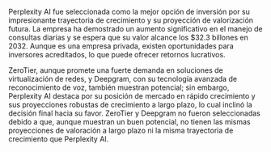 Perplexity AI fue seleccionada como la mejor opción de inversión por su impresionante trayectoria de crecimiento y su proyección de valorización futura. La empresa ha demostrado un aumento significativo en el manejo de consultas diarias y se espera que su valor alcance los $32.3 billones en 2032. Aunque es una empresa privada, existen oportunidades para inversores acreditados, lo que puede ofrecer retornos lucrativos. 

ZeroTier, aunque promete una fuerte demanda en soluciones de virtualización de redes, y Deepgram, con su tecnología avanzada de reconocimiento de voz, también muestran potencial; sin embargo, Perplexity AI destaca por su posición de mercado en rápido crecimiento y sus proyecciones robustas de crecimiento a largo plazo, lo cual inclinó la decisión final hacia su favor. ZeroTier y Deepgram no fueron seleccionadas debido a que, aunque muestran un buen potencial, no tienen las mismas proyecciones de valoración a largo plazo ni la misma trayectoria de crecimiento que Perplexity AI.